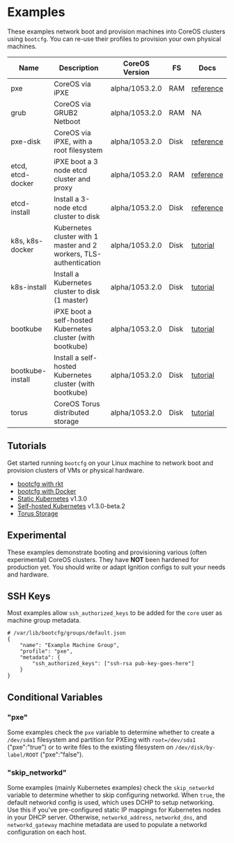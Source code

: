 
# Examples

These examples network boot and provision machines into CoreOS clusters using `bootcfg`. You can re-use their profiles to provision your own physical machines.

| Name       | Description | CoreOS Version | FS | Docs | 
|------------|-------------|----------------|----|-----------|
| pxe | CoreOS via iPXE | alpha/1053.2.0 | RAM | [reference](https://coreos.com/os/docs/latest/booting-with-ipxe.html) |
| grub | CoreOS via GRUB2 Netboot | alpha/1053.2.0 | RAM | NA |
| pxe-disk | CoreOS via iPXE, with a root filesystem | alpha/1053.2.0 | Disk | [reference](https://coreos.com/os/docs/latest/booting-with-ipxe.html) |
| etcd, etcd-docker | iPXE boot a 3 node etcd cluster and proxy | alpha/1053.2.0 | RAM | [reference](https://coreos.com/os/docs/latest/cluster-architectures.html) |
| etcd-install | Install a 3-node etcd cluster to disk | alpha/1053.2.0 | Disk | [reference](https://coreos.com/os/docs/latest/installing-to-disk.html) |
| k8s, k8s-docker | Kubernetes cluster with 1 master and 2 workers, TLS-authentication | alpha/1053.2.0 | Disk | [tutorial](../Documentation/kubernetes.md) |
| k8s-install | Install a Kubernetes cluster to disk (1 master) | alpha/1053.2.0 | Disk | [tutorial](../Documentation/kubernetes.md) |
| bootkube | iPXE boot a self-hosted Kubernetes cluster (with bootkube) | alpha/1053.2.0 | Disk | [tutorial](../Documentation/bootkube.md) |
| bootkube-install | Install a self-hosted Kubernetes cluster (with bootkube) | alpha/1053.2.0 | Disk | [tutorial](../Documentation/bootkube.md) |
| torus | CoreOS Torus distributed storage | alpha/1053.2.0 | Disk | [tutorial](../Documentation/torus.md) |

## Tutorials

Get started running `bootcfg` on your Linux machine to network boot and provision clusters of VMs or physical hardware.

* [bootcfg with rkt](../Documentation/getting-started-rkt.md)
* [bootcfg with Docker](../Documentation/getting-started-docker.md)
* [Static Kubernetes](../Documentation/kubernetes.md) v1.3.0
* [Self-hosted Kubernetes](../Documentation/bootkube.md) v1.3.0-beta.2
* [Torus Storage](..Documentation/torus.md)

## Experimental

These examples demonstrate booting and provisioning various (often experimental) CoreOS clusters. They have **NOT** been hardened for production yet. You should write or adapt Ignition configs to suit your needs and hardware.

## SSH Keys

Most examples allow `ssh_authorized_keys` to be added for the `core` user as machine group metadata.

    # /var/lib/bootcfg/groups/default.json
    {
        "name": "Example Machine Group",
        "profile": "pxe",
        "metadata": {
            "ssh_authorized_keys": ["ssh-rsa pub-key-goes-here"]
        }
    }

## Conditional Variables

### "pxe"

Some examples check the `pxe` variable to determine whether to create a `/dev/sda1` filesystem and partition for PXEing with `root=/dev/sda1` ("pxe":"true") or to write files to the existing filesystem on `/dev/disk/by-label/ROOT` ("pxe":"false").

### "skip_networkd"

Some examples (mainly Kubernetes examples) check the `skip_networkd` variable to determine whether to skip configuring networkd. When `true`, the default networkd config is used, which uses DCHP to setup networking. Use this if you've pre-configured static IP mappings for Kubernetes nodes in your DHCP server. Otherwise, `networkd_address`, `networkd_dns`, and `networkd_gateway` machine metadata are used to populate a networkd configuration on each host.
